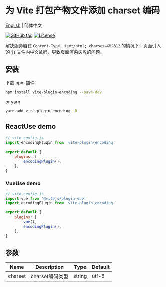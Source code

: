 # 为 Vite 打包产物文件添加 charset 编码

[English](README.md) | 简体中文

[![GitHub tag](https://img.shields.io/github/tag/Leslie-Luo/vite-plugin-encoding.svg)](https://github.com/Leslie-Luo/vite-plugin-encoding/releases)
[![License](https://img.shields.io/github/license/Leslie-Luo/vite-plugin-encoding)](https://github.com/Leslie-Luo/vite-plugin-encoding/blob/master/LICENSE)

解决服务器在 `Content-Type: text/html; charset=GB2312` 的情况下，页面引入的 `js` 文件内中文乱码，导致页面渲染失败的问题。

## 安装

下载 npm 插件

```bash
npm install vite-plugin-encoding --save-dev
```

or yarn

```bash
yarn add vite-plugin-encoding -D
```

## ReactUse demo

```js
// vite.config.js
import encodingPlugin from 'vite-plugin-encoding'

export default {
    plugins: [
        encodingPlugin(),
    ],
}
```

### VueUse demo

```js
// vite.config.js
import vue from '@vitejs/plugin-vue'
import encodingPlugin from 'vite-plugin-encoding'

export default {
    plugins: [
        vue(),
        encodingPlugin(),
    ],
}
```

## 参数

| Name    | Description     | Type   | Default |
| ------- | --------------- | ------ | ------- |
| charset | charset编码类型 | string | utf-8   |
